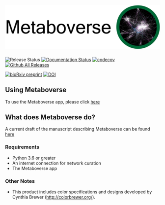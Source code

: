 # ![Metaboverse](https://raw.githubusercontent.com/Metaboverse/Metaboverse/master/docs/content/images/metaboverse_banner.png)

![Release Status](https://github.com/Metaboverse/metaboverse-cli/workflows/build/badge.svg)
[![Documentation Status](https://readthedocs.org/projects/metaboverse/badge/?version=latest)](https://metaboverse.readthedocs.io/en/latest/?badge=latest)
[![codecov](https://codecov.io/gh/Metaboverse/metaboverse-cli/branch/master/graph/badge.svg)](https://codecov.io/gh/Metaboverse/metaboverse-cli)
[![Github All Releases](https://img.shields.io/github/downloads/Metaboverse/Metaboverse/total.svg)]()
    
[![bioRxiv preprint](https://img.shields.io/badge/bioRxiv-10.1101%2F2020.06.25.171850-BF2636)](https://www.biorxiv.org/content/10.1101/2020.06.25.171850v1)
[![DOI](https://zenodo.org/badge/269683933.svg)](https://zenodo.org/badge/latestdoi/269683933)

## Using Metaboverse
To use the Metaboverse app, please click [here](https://github.com/Metaboverse/Metaboverse)

## What does Metaboverse do?
A current draft of the manuscript describing Metaboverse can be found [here](https://github.com/Metaboverse/manuscript/blob/master/output/manuscript.pdf)

### Requirements
- Python 3.6 or greater
- An internet connection for network curation
- The Metaboverse app

### Other Notes
- This product includes color specifications and designs developed by Cynthia Brewer (http://colorbrewer.org/).
